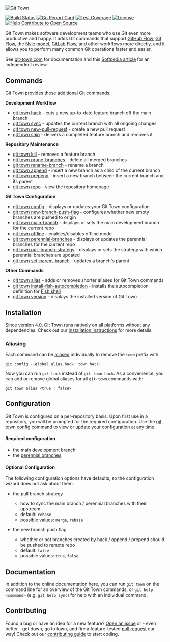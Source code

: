 ![Git Town](https://originate.github.io/git-town/documentation/logo-horizontal.svg)

[![Build Status](https://travis-ci.org/Originate/git-town.svg?branch=master)](https://travis-ci.org/Originate/git-town)
[![Go Report Card](https://goreportcard.com/badge/github.com/Originate/git-town)](https://goreportcard.com/report/github.com/Originate/git-town)
[![Test Coverage](https://coveralls.io/repos/github/Originate/git-town/badge.svg)](https://coveralls.io/github/Originate/git-town)
[![License](https://img.shields.io/:license-MIT-blue.svg?style=flat)](LICENSE)
[![Help Contribute to Open Source](https://www.codetriage.com/originate/git-town/badges/users.svg)](https://www.codetriage.com/originate/git-town)

Git Town makes software development teams who use Git even more productive and happy.
It adds Git commands that support
[GitHub Flow](http://scottchacon.com/2011/08/31/github-flow.html),
[Git Flow](https://www.atlassian.com/git/tutorials/comparing-workflows/feature-branch-workflow),
the [Nvie model](https://nvie.com/posts/a-successful-git-branching-model),
[GitLab Flow](https://about.gitlab.com/2014/09/29/gitlab-flow/),
and other workflows more directly,
and it allows you to perform many common Git operations faster and easier.

See [git-town.com](https://www.git-town.com) for documentation
and this [Softpedia article](https://www.softpedia.com/get/Programming/Other-Programming-Files/Git-Town.shtml)
for an independent review.

## Commands

Git Town provides these additional Git commands:

**Development Workflow**

- [git town hack](/documentation/commands/hack.md) - cuts a new up-to-date feature branch off the main branch
- [git town sync](/documentation/commands/sync.md) - updates the current branch with all ongoing changes
- [git town new-pull-request](/documentation/commands/new-pull-request.md) - create a new pull request
- [git town ship](/documentation/commands/ship.md) - delivers a completed feature branch and removes it

**Repository Maintenance**

- [git town kill](/documentation/commands/kill.md) - removes a feature branch
- [git town prune-branches](/documentation/commands/prune-branches.md) - delete all merged branches
- [git town rename-branch](/documentation/commands/rename-branch.md) - rename a branch
- [git town append](/documentation/commands/append.md) - insert a new branch as a child of the current branch
- [git town prepend](/documentation/commands/prepend.md) - insert a new branch between the current branch and its parent
- [git town repo](/documentation/commands/repo.md) - view the repository homepage

**Git Town Configuration**

- [git town config](/documentation/commands/config.md) - displays or updates your Git Town configuration
- [git town new-branch-push-flag](/documentation/commands/new-branch-push-flag.md) - configures whether new empty branches are pushed to origin
- [git town main-branch](/documentation/commands/main-branch.md) - displays or sets the main development branch for the current repo
- [git town offline](/documentation/commands/offline.md) - enables/disables offline mode
- [git town perennial-branches](/documentation/commands/perennial-branches.md) - displays or updates the perennial branches for the current repo
- [git town pull-branch-strategy](/documentation/commands/pull-branch-strategy.md) - displays or sets the strategy with which perennial branches are updated
- [git town set-parent-branch](/documentation/commands/set-parent-branch.md) - updates a branch's parent

**Other Commands**

- [git town alias](/documentation/commands/alias.md) - adds or removes shorter aliases for Git Town commands
- [git town install-fish-autocompletion](/documentation/commands/install-fish-autocompletion.md) - installs the autocompletion definition for [Fish shell](http://fishshell.com)
- [git town version](/documentation/commands/version.md) - displays the installed version of Git Town

## Installation

Since version 4.0, Git Town runs natively on all platforms without any dependencies.
Check out our [installation instructions](http://www.git-town.com/install.html) for more details.

### Aliasing

Each command can be [aliased](https://git-scm.com/book/en/v2/Git-Basics-Git-Aliases) individually to remove the `town` prefix with:

```
git config --global alias.hack 'town hack'
```

Now you can run `git hack` instead of `git town hack`.
As a convenience, you can add or remove global aliases for all `git-town` commands with:

```
git town alias <true | false>
```

## Configuration

Git Town is configured on a per-repository basis.
Upon first use in a repository, you will be prompted for the required configuration.
Use the [git town config](/documentation/commands/config.md) command to view or update your configuration at any time.

#### Required configuration

- the main development branch
- the [perennial branches](/documentation/development/branch_hierarchy.md#perennial-branches)

#### Optional Configuration

The following configuration options have defaults, so the configuration wizard does not ask about them.

- the pull branch strategy

  - how to sync the main branch / perennial branches with their upstream
  - default: `rebase`
  - possible values: `merge`, `rebase`

- the new branch push flag
  - whether or not branches created by hack / append / prepend should be pushed to remote repo
  - default: `false`
  - possible values: `true`, `false`

## Documentation

In addition to the online documentation here,
you can run `git town` on the command line for an overview of the Git Town commands,
or `git help <command>` (e.g. `git help sync`) for help with an individual command.

## Contributing

Found a bug or have an idea for a new feature?
[Open an issue](https://github.com/Originate/git-town/issues/new)
or - even better - get down, go to town, and fire a feature-tested
[pull request](https://help.github.com/articles/using-pull-requests/)
our way! Check out our [contributing guide](/CONTRIBUTING.md) to start coding.

